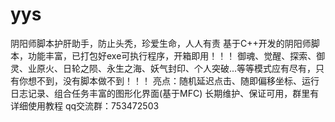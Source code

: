 # yys
阴阳师脚本护肝助手，防止头秃，珍爱生命，人人有责
基于C++开发的阴阳师脚本，功能丰富，已打包好exe可执行程序，开箱即用！！！
御魂、觉醒、探索、御灵、业原火、日轮之陨、永生之海、妖气封印、个人突破...等等模式应有尽有，只有你想不到，没有脚本做不到！！！
亮点：随机延迟点击、随即偏移坐标、运行日志记录、组合任务丰富的图形化界面(基于MFC)
长期维护、保证可用，群里有详细使用教程
qq交流群：753472503
